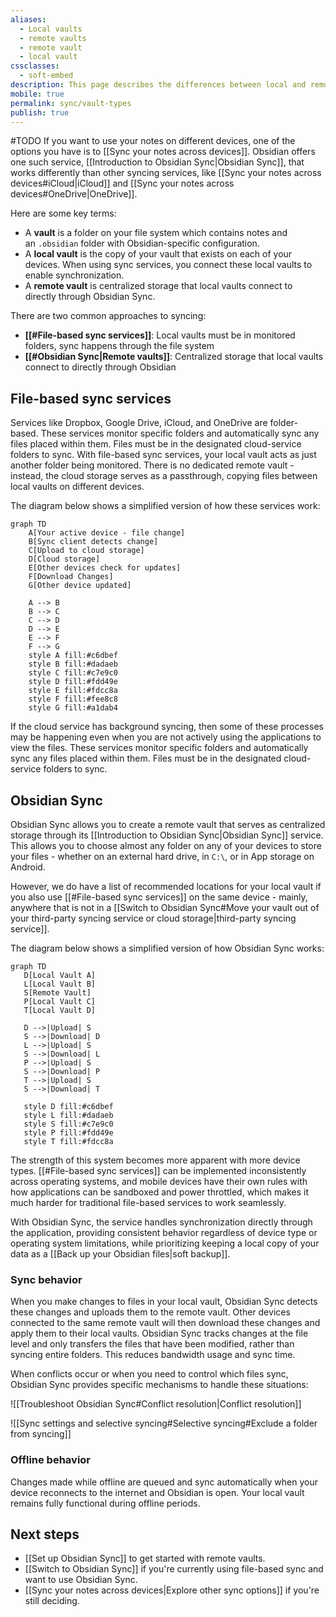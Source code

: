 ```yaml
---
aliases:
  - Local vaults
  - remote vaults
  - remote vault
  - local vault
cssclasses:
  - soft-embed
description: This page describes the differences between local and remote vaults in practice. 
mobile: true
permalink: sync/vault-types
publish: true
---
```

#TODO
If you want to use your notes on different devices, one of the options you have is to [[Sync your notes across devices]]. Obsidian offers one such service, [[Introduction to Obsidian Sync|Obsidian Sync]], that works differently than other syncing services, like [[Sync your notes across devices#iCloud|iCloud]] and [[Sync your notes across devices#OneDrive|OneDrive]].

Here are some key terms:

- A **vault** is a folder on your file system which contains notes and an `.obsidian` folder with Obsidian-specific configuration.
- A **local vault** is the copy of your vault that exists on each of your devices. When using sync services, you connect these local vaults to enable synchronization.
- A **remote vault** is centralized storage that local vaults connect to directly through Obsidian Sync.

There are two common approaches to syncing:

- **[[#File-based sync services]]**: Local vaults must be in monitored folders, sync happens through the file system
- **[[#Obsidian Sync|Remote vaults]]**: Centralized storage that local vaults connect to directly through Obsidian

## File-based sync services

Services like Dropbox, Google Drive, iCloud, and OneDrive are folder-based. These services monitor specific folders and automatically sync any files placed within them. Files must be in the designated cloud-service folders to sync. With file-based sync services, your local vault acts as just another folder being monitored. There is no dedicated remote vault - instead, the cloud storage serves as a passthrough, copying files between local vaults on different devices.

The diagram below shows a simplified version of how these services work:

```mermaid
graph TD
    A[Your active device - file change]
    B[Sync client detects change]
    C[Upload to cloud storage]
    D[Cloud storage]
    E[Other devices check for updates]
    F[Download Changes]
    G[Other device updated]
    
    A --> B
    B --> C
    C --> D
    D --> E
    E --> F
    F --> G
    style A fill:#c6dbef
    style B fill:#dadaeb
    style C fill:#c7e9c0
    style D fill:#fdd49e
    style E fill:#fdcc8a
    style F fill:#fee8c8
    style G fill:#a1dab4
```

If the cloud service has background syncing, then some of these processes may be happening even when you are not actively using the applications to view the files. These services monitor specific folders and automatically sync any files placed within them. Files must be in the designated cloud-service folders to sync.

## Obsidian Sync

Obsidian Sync allows you to create a remote vault that serves as centralized storage through its [[Introduction to Obsidian Sync|Obsidian Sync]] service. This allows you to choose almost any folder on any of your devices to store your files - whether on an external hard drive, in `C:\`, or in App storage on Android.

However, we do have a list of recommended locations for your local vault if you also use [[#File-based sync services]] on the same device - mainly, anywhere that is not in a [[Switch to Obsidian Sync#Move your vault out of your third-party syncing service or cloud storage|third-party syncing service]].

The diagram below shows a simplified version of how Obsidian Sync works:

```mermaid
graph TD
   D[Local Vault A]
   L[Local Vault B]
   S[Remote Vault]
   P[Local Vault C]
   T[Local Vault D]
   
   D -->|Upload| S
   S -->|Download| D
   L -->|Upload| S
   S -->|Download| L
   P -->|Upload| S
   S -->|Download| P
   T -->|Upload| S
   S -->|Download| T
   
   style D fill:#c6dbef
   style L fill:#dadaeb
   style S fill:#c7e9c0
   style P fill:#fdd49e
   style T fill:#fdcc8a
```

The strength of this system becomes more apparent with more device types. [[#File-based sync services]] can be implemented inconsistently across operating systems, and mobile devices have their own rules with how applications can be sandboxed and power throttled, which makes it much harder for traditional file-based services to work seamlessly.

With Obsidian Sync, the service handles synchronization directly through the application, providing consistent behavior regardless of device type or operating system limitations, while prioritizing keeping a local copy of your data as a [[Back up your Obsidian files|soft backup]].

### Sync behavior

When you make changes to files in your local vault, Obsidian Sync detects these changes and uploads them to the remote vault. Other devices connected to the same remote vault will then download these changes and apply them to their local vaults. Obsidian Sync tracks changes at the file level and only transfers the files that have been modified, rather than syncing entire folders. This reduces bandwidth usage and sync time.

When conflicts occur or when you need to control which files sync, Obsidian Sync provides specific mechanisms to handle these situations:

![[Troubleshoot Obsidian Sync#Conflict resolution|Conflict resolution]]

![[Sync settings and selective syncing#Selective syncing#Exclude a folder from syncing]]

### Offline behavior

Changes made while offline are queued and sync automatically when your device reconnects to the internet and Obsidian is open. Your local vault remains fully functional during offline periods.

## Next steps

- [[Set up Obsidian Sync]] to get started with remote vaults.
- [[Switch to Obsidian Sync]] if you're currently using file-based sync and want to use Obsidian Sync.
- [[Sync your notes across devices|Explore other sync options]] if you're still deciding.

